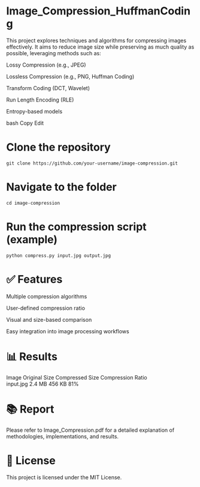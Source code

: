 # Image_Compression_HuffmanCoding
This project explores techniques and algorithms for compressing images effectively. It aims to reduce image size while preserving as much quality as possible, leveraging methods such as:

Lossy Compression (e.g., JPEG)

Lossless Compression (e.g., PNG, Huffman Coding)

Transform Coding (DCT, Wavelet)

Run Length Encoding (RLE)

Entropy-based models


bash
Copy
Edit
# Clone the repository
```
git clone https://github.com/your-username/image-compression.git
```
# Navigate to the folder
```
cd image-compression
```
# Run the compression script (example)
```
python compress.py input.jpg output.jpg
```
# ✅ Features
Multiple compression algorithms

User-defined compression ratio

Visual and size-based comparison

Easy integration into image processing workflows

# 📊 Results

Image	Original Size	Compressed Size	Compression Ratio<br>
input.jpg	2.4 MB	456 KB	81%<br>

# 📚 Report
Please refer to Image_Compression.pdf for a detailed explanation of methodologies, implementations, and results.

# 📜 License
This project is licensed under the MIT License.
